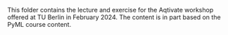 This folder contains the lecture and exercise for the Aqtivate workshop offered at TU Berlin in February 2024. The content is in part based on the PyML course content.
